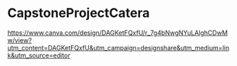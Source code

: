 # CapstoneProjectCatera
https://www.canva.com/design/DAGKetFQxfU/r_7g4bNwgNYuLAlghCDwMw/view?utm_content=DAGKetFQxfU&utm_campaign=designshare&utm_medium=link&utm_source=editor